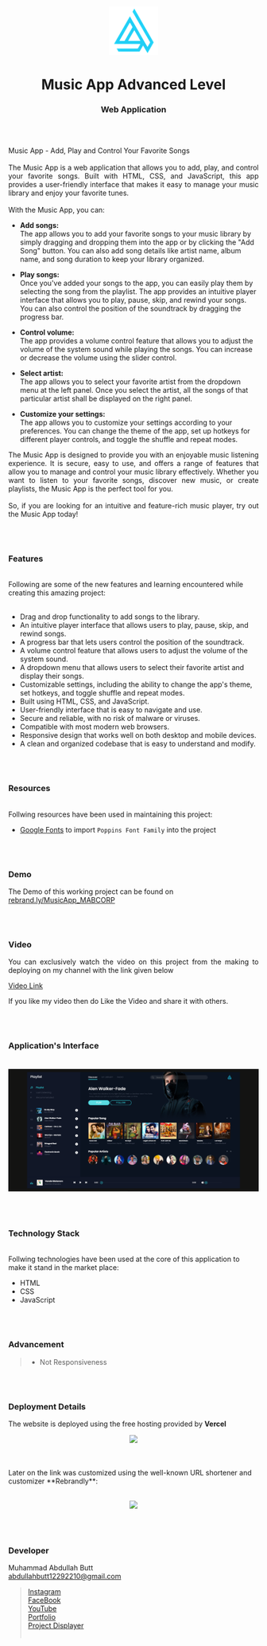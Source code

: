 <p align="center">
  <img src = "/img/MAB Org.png" width="100">
</p>

<h1 align="center">
  Music App Advanced Level
</h1>

<h3 align="center">
  Web Application
</h3>


<br><br>

<p align="justify">
Music App - Add, Play and Control Your Favorite Songs<br><br>
The Music App is a web application that allows you to add, play, and control your favorite songs. Built with HTML, CSS, and JavaScript, this app provides a user-friendly interface that makes it easy to manage your music library and enjoy your favorite tunes.<br><br>
With the Music App, you can:
</p>

- <b>Add songs:</b><br> The app allows you to add your favorite songs to your music library by simply dragging and dropping them into the app or by clicking the "Add Song" button. You can also add song details like artist name, album name, and song duration to keep your library organized.

- <b>Play songs:</b><br> Once you've added your songs to the app, you can easily play them by selecting the song from the playlist. The app provides an intuitive player interface that allows you to play, pause, skip, and rewind your songs. You can also control the position of the soundtrack by dragging the progress bar.

- <b>Control volume:</b><br> The app provides a volume control feature that allows you to adjust the volume of the system sound while playing the songs. You can increase or decrease the volume using the slider control.

- <b>Select artist:</b><br> The app allows you to select your favorite artist from the dropdown menu at the left panel. Once you select the artist, all the songs of that particular artist shall be displayed on the right panel.

- <b>Customize your settings:</b><br> The app allows you to customize your settings according to your preferences. You can change the theme of the app, set up hotkeys for different player controls, and toggle the shuffle and repeat modes.

<p align="justify">
The Music App is designed to provide you with an enjoyable music listening experience. It is secure, easy to use, and offers a range of features that allow you to manage and control your music library effectively. Whether you want to listen to your favorite songs, discover new music, or create playlists, the Music App is the perfect tool for you.<br><br>
So, if you are looking for an intuitive and feature-rich music player, try out the Music App today!
</p>

<br><br>
<!-- ................................................................................................................................. -->


### Features
<br>
Following are some of the new features and learning encountered while creating this amazing project:<br><br>

- Drag and drop functionality to add songs to the library.
- An intuitive player interface that allows users to play, pause, skip, and rewind songs.
- A progress bar that lets users control the position of the soundtrack.
- A volume control feature that allows users to adjust the volume of the system sound.
- A dropdown menu that allows users to select their favorite artist and display their songs.
- Customizable settings, including the ability to change the app's theme, set hotkeys, and toggle shuffle and repeat modes.
- Built using HTML, CSS, and JavaScript.
- User-friendly interface that is easy to navigate and use.
- Secure and reliable, with no risk of malware or viruses.
- Compatible with most modern web browsers.
- Responsive design that works well on both desktop and mobile devices.
- A clean and organized codebase that is easy to understand and modify.


<br><br>
<!-- ................................................................................................................................. -->


### Resources
<br>
Follwing resources have been used in maintaining this project:

- [Google Fonts](https://fonts.google.com/) to import `Poppins Font Family` into the project


<br><br>
<!-- ................................................................................................................................. -->


### Demo
<p align="justify">
  The Demo of this working project can be found on <br>
  <a href="https://rebrand.ly/MusicApp_MABCORP">rebrand.ly/MusicApp_MABCORP</a>
</p>


<br><br>
<!-- ................................................................................................................................. -->



### Video
<p align="justify">
You can exclusively watch the video on this project from the making to deploying on my     channel with the link given below<br>

  [Video Link](# ) <br>

  If you like my video then do Like the Video and share it with others.
</p>


<br><br>
<!-- ................................................................................................................................. -->



### Application's Interface<br><br>
![GUI for this Project](/img/demo.png)


<br><br>
<!-- ................................................................................................................................. -->




### Technology Stack
<br>
Follwing technologies have been used at the core of this application to make it stand in the market place:

- HTML
- CSS
- JavaScript


<br><br>
<!-- ................................................................................................................................. -->


### Advancement

> - Not Responsiveness

<br><br>
<!-- ................................................................................................................................. -->


### Deployment Details

The website is deployed using the free hosting provided by **Vercel**
<p align = "center">
  <img src = "https://branditechture.agency/brand-logos/wp-content/uploads/wpdm-cache/Vercel-900x0.png" width = "300">
</p>
<br><br>
Later on the link was customized using the well-known URL shortener and customizer **Rebrandly**:<br><br>
<p align = "center">
  <img src = "https://www.rebrandly.com/images/URL-Shortener.fileextension.svg" width = "300">
</p>


<br><br>
<!-- ................................................................................................................................. -->


### Developer

Muhammad Abdullah Butt <br>
abdullahbutt12292210@gmail.com <br>
> [Instagram](https://www.instagram.com/abdullah.butt.22/)<br>
> [FaceBook](https://www.facebook.com/profile.php?id=100076291614529)<br>
> [YouTube](https://www.youtube.com/channel/UCnuOFQyMywg-KuoN-lmav1Q)<br>
> [Portfolio](https://rebrand.ly/MuhammadAbdullahButt_MABCORP)<br>
> [Project Displayer]( https://rebrand.ly/ProjectDisplayer_MABCORP)
<br><br>
<!-- ................................................................................................................................. -->







